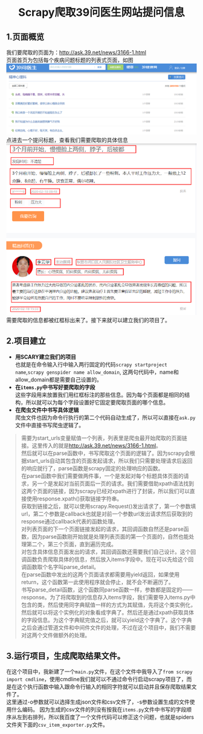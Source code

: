 # <center>Scrapy爬取39问医生网站提问信息</center>  
## 1.页面概览  
我们要爬取的页面为：<http://ask.39.net/news/3166-1.html>  
页面首页为包括每个疾病问题标题的列表式页面，如图![](./pictures/1.png)  
点进去一个提问标题，查看我们需要爬取的具体信息 ![](./pictures/2.png)  
需要爬取的信息都被红框标出来了。接下来就可以建立我们的项目了。  
## 2.项目建立  
- **用SCARY建立我们的项目**  
也就是在命令输入行中输入两行固定的代码`scrapy startproject name`,`scrapy genspider name allow_domain`, 这两句代码中，name和allow_domain都是需要自己设置的。  
- **在`items.py`中书写好要爬取的字段**  
这些字段用来放置我们用红框标注的那些信息。因为每个页面都是相同的结构，所以就可以为每个字段设置好它固定要爬取页面的哪个信息。  
- **在爬虫文件中书写具体逻辑**  
爬虫文件也因为命令行执行的第二个代码自动生成了，所以可以直接在`ask.py`文件中直接书写爬虫逻辑了。  
> 需要为start_urls变量赋值一个列表，列表里是爬虫最开始爬取的页面链接。这里传入的就是<http://ask.39.net/news/3166-1.html>。  
> 然后就可以在parse函数中，书写爬取这个页面的逻辑了。因为scrapy会根据start_urls自动其包含的页面发起请求，所以我们只需要处理请求后返回的响应就行了，parse函数是scrapy固定的处理响应的函数。  
> 在parse函数中我们需要做两件事，一个是发起对每个标题具体页面的请求，另一个是发起对当前页面后一页的请求。我们需要借助xpath语法找到这两个页面的链接，因为scrapy已经对xpath进行了封装，所以我们可以直接使用response.xpath()获取链接字符串。  
> 获取到链接之后，就可以使用scrapy.Request()发出请求了，第一个参数填url，第二个参数是callback也就是对前一个参数url发出请求然后获取到的response通过callback代表的函数处理。  
> 对列表页面的下一个页面链接发起的请求，其回调函数自然还是parse函数，因为parse函数刚开始就是处理列表页面的第一个页面的，自然也能处理第二个，第三个页面，直到遍历完成。  
> 对包含具体信息页面发出的请求，其回调函数还需要我们自己设计。这个回调函数负责爬取具体的信息，然后放入items字段中。现在可以先给这个回调函数取个名字叫parse_detail。  
> 在parse函数中发出的这两个页面请求都需要用yield返回，如果使用return，这个函数第一此使用程序就会停止，就不会不断遍历了。  
> 书写parse_detail函数，这个函数同parse函数一样，参数都是固定的——response。为了将爬取到的信息存入items字段，我们需要导入items.py中包含的类，然后使用同字典赋值一样的方式为其赋值，先将这个类实例化，然后就可以将这个实例化的对象看成字典了。然后还是通过xpath获取具体的字段信息。为这个字典赋完值之后，就可以yield这个字典了。这个字典之后会通过管道文件和中间件文件的处理，不过在这个项目中，我们不需要对这两个文件做额外的处理。  
## 3.运行项目，生成爬取结果文件。  
在这个项目中，我新建了一个`main.py`文件，在这个文件中我导入了`from scrapy import cmdline`，使用cmdline我们就可以不通过命令行启动scrapy项目了，而是在这个执行函数中输入跟命令行输入的相同字符就可以启动并且保存爬取结果文件了。  
这里通过-o参数就可以选择生成json文件和csv文件了，-s参数设置生成的文件使用什么编码。
因为生成的csv文件的列没有按我在`items.py`文件中书写的字段顺序从左到右排列，所以我百度了一个文件代码可以修正这个问题，也就是spiders文件夹下面的`csv_item_exporter.py`文件。